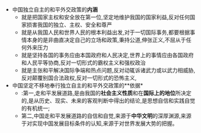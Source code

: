 - 中国独立自主的和平外交政策的**内涵**
	- 就是把国家主权和安全放在第一位,坚定地维护我国的国家利益,反对任何国家损害我国的独立、主权、安全和尊严
	- 就是从我国人民和世界人民的根本利益出发,对于一切国际事务,都要根据事情本身的是非曲直决定自己的立场和政策,秉持公道,伸张正义,不屈从于任何外来压力
	- 就是坚持各国的事务应由本国政府和人民决定,世界上的事情应由各国政府和人民平等协商,反对一切形式的霸权主义和强权政治
	- 就是主张和平解决国际争端和热点问题,反对动辄诉诸武力或以武力相威胁,反对颠覆别国合法政权,反对一切形式的恐怖主义,
- 中国坚定不移地奉行独立自主的和平外交政策的**依据*
	- :第一,走和平发展道路,是由我国的**社会主义性质**和在**国际上的地位**所决定的,是从历史、现实、未来的客观判断中得出的结论,是思想自信和实践自觉的有机统一;
	- 第二,中国走和平发展道路的自信和自觉,来源于**中华文明**的深厚渊源,来源于对实现中国发展目标条件的认知,来源于对世界发展大势的把握。